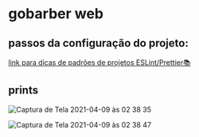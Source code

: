 # gobarber web

## passos da configuração do projeto:
[link para dicas de padrões de projetos ESLint/Prettier📚](https://www.notion.so/Padr-es-de-projeto-com-ESLint-Prettier-e-EditorConfig-0b57b47a24724c859c0cf226aa0cc3a7)

## prints

![Captura de Tela 2021-04-09 às 02 38 35](https://user-images.githubusercontent.com/35678887/114133691-cd541980-98dc-11eb-961c-05ed2080c036.png)

![Captura de Tela 2021-04-09 às 02 38 47](https://user-images.githubusercontent.com/35678887/114133700-d04f0a00-98dc-11eb-93b1-4c0efea9f725.png)
